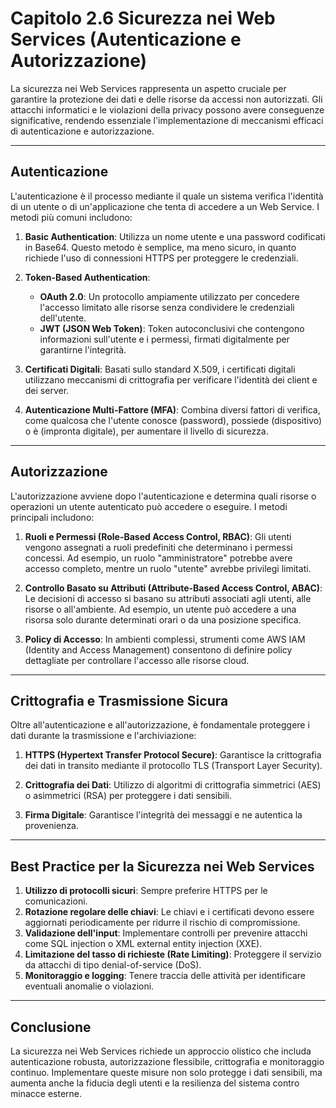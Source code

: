 # Capitolo 2.6 Sicurezza nei Web Services (Autenticazione e Autorizzazione)

La sicurezza nei Web Services rappresenta un aspetto cruciale per garantire la protezione dei dati e delle risorse da accessi non autorizzati. Gli attacchi informatici e le violazioni della privacy possono avere conseguenze significative, rendendo essenziale l'implementazione di meccanismi efficaci di autenticazione e autorizzazione.

---

## Autenticazione

L'autenticazione è il processo mediante il quale un sistema verifica l'identità di un utente o di un'applicazione che tenta di accedere a un Web Service. I metodi più comuni includono:

1. **Basic Authentication**: Utilizza un nome utente e una password codificati in Base64. Questo metodo è semplice, ma meno sicuro, in quanto richiede l'uso di connessioni HTTPS per proteggere le credenziali.

2. **Token-Based Authentication**:
   - **OAuth 2.0**: Un protocollo ampiamente utilizzato per concedere l'accesso limitato alle risorse senza condividere le credenziali dell'utente.
   - **JWT (JSON Web Token)**: Token autoconclusivi che contengono informazioni sull'utente e i permessi, firmati digitalmente per garantirne l'integrità.

3. **Certificati Digitali**: Basati sullo standard X.509, i certificati digitali utilizzano meccanismi di crittografia per verificare l'identità dei client e dei server.

4. **Autenticazione Multi-Fattore (MFA)**: Combina diversi fattori di verifica, come qualcosa che l'utente conosce (password), possiede (dispositivo) o è (impronta digitale), per aumentare il livello di sicurezza.

---

## Autorizzazione

L'autorizzazione avviene dopo l'autenticazione e determina quali risorse o operazioni un utente autenticato può accedere o eseguire. I metodi principali includono:

1. **Ruoli e Permessi (Role-Based Access Control, RBAC)**: Gli utenti vengono assegnati a ruoli predefiniti che determinano i permessi concessi. Ad esempio, un ruolo "amministratore" potrebbe avere accesso completo, mentre un ruolo "utente" avrebbe privilegi limitati.

2. **Controllo Basato su Attributi (Attribute-Based Access Control, ABAC)**: Le decisioni di accesso si basano su attributi associati agli utenti, alle risorse o all'ambiente. Ad esempio, un utente può accedere a una risorsa solo durante determinati orari o da una posizione specifica.

3. **Policy di Accesso**: In ambienti complessi, strumenti come AWS IAM (Identity and Access Management) consentono di definire policy dettagliate per controllare l'accesso alle risorse cloud.

---

## Crittografia e Trasmissione Sicura

Oltre all'autenticazione e all'autorizzazione, è fondamentale proteggere i dati durante la trasmissione e l'archiviazione:

1. **HTTPS (Hypertext Transfer Protocol Secure)**: Garantisce la crittografia dei dati in transito mediante il protocollo TLS (Transport Layer Security).

2. **Crittografia dei Dati**: Utilizzo di algoritmi di crittografia simmetrici (AES) o asimmetrici (RSA) per proteggere i dati sensibili.

3. **Firma Digitale**: Garantisce l'integrità dei messaggi e ne autentica la provenienza.

---

## Best Practice per la Sicurezza nei Web Services

1. **Utilizzo di protocolli sicuri**: Sempre preferire HTTPS per le comunicazioni.
2. **Rotazione regolare delle chiavi**: Le chiavi e i certificati devono essere aggiornati periodicamente per ridurre il rischio di compromissione.
3. **Validazione dell'input**: Implementare controlli per prevenire attacchi come SQL injection o XML external entity injection (XXE).
4. **Limitazione del tasso di richieste (Rate Limiting)**: Proteggere il servizio da attacchi di tipo denial-of-service (DoS).
5. **Monitoraggio e logging**: Tenere traccia delle attività per identificare eventuali anomalie o violazioni.

---

## Conclusione

La sicurezza nei Web Services richiede un approccio olistico che includa autenticazione robusta, autorizzazione flessibile, crittografia e monitoraggio continuo. Implementare queste misure non solo protegge i dati sensibili, ma aumenta anche la fiducia degli utenti e la resilienza del sistema contro minacce esterne.

